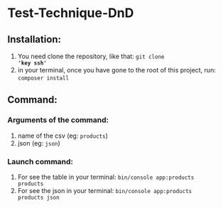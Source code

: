 # Test-Technique-DnD

## Installation:
1. You need clone the repository, like that:
<code>git clone <strong>'key ssh'</strong></code>
2. in your terminal, once you have gone to the root of this project, run:
<code>composer install</code>

## Command:
### Arguments of the command:
1. name of the csv (eg: <code>products</code>)
2. json (eg: <code>json</code>)

### Launch command:
1. For see the table in your terminal:
   <code>bin/console app:products products</code>
2. For see the json in your terminal:
    <code>bin/console app:products products json</code>